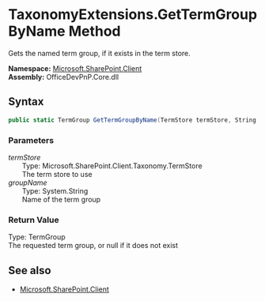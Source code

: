 # TaxonomyExtensions.GetTermGroupByName Method  
Gets the named term group, if it exists in the term store.  

**Namespace:** [Microsoft.SharePoint.Client](Microsoft.SharePoint.Client.md)  
**Assembly:** OfficeDevPnP.Core.dll  
## Syntax
```C#
public static TermGroup GetTermGroupByName(TermStore termStore, String groupName)
```
### Parameters
*termStore*  
&emsp;&emsp;Type: Microsoft.SharePoint.Client.Taxonomy.TermStore  
&emsp;&emsp;The term store to use  
*groupName*  
&emsp;&emsp;Type: System.String  
&emsp;&emsp;Name of the term group  
### Return Value
Type: TermGroup  
The requested term group, or null if it does not exist

## See also
- [Microsoft.SharePoint.Client](Microsoft.SharePoint.Client.md)

